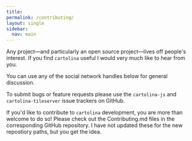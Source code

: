 ```yaml
---
title: 
permalink: /contributing/
layout: single
sidebar:
  nav: main   
---
```


Any project—and particularly an open source project—lives off people's interest.
If you find `cartolina` useful I would very much like to hear from you. 

You can use any of the social network handles below for general discussion.

To submit bugs or feature requests please use the `cartolina-js` and `cartolina-tileserver` issue trackers on GitHub. 

If you'd like to contribute to `cartolina` development, you are more than welcome to do so! 
Please check out the Contributing.md files in the corresponding GitHub repository. 
I have not updated these for the new repostiory paths, but you get the idea.


